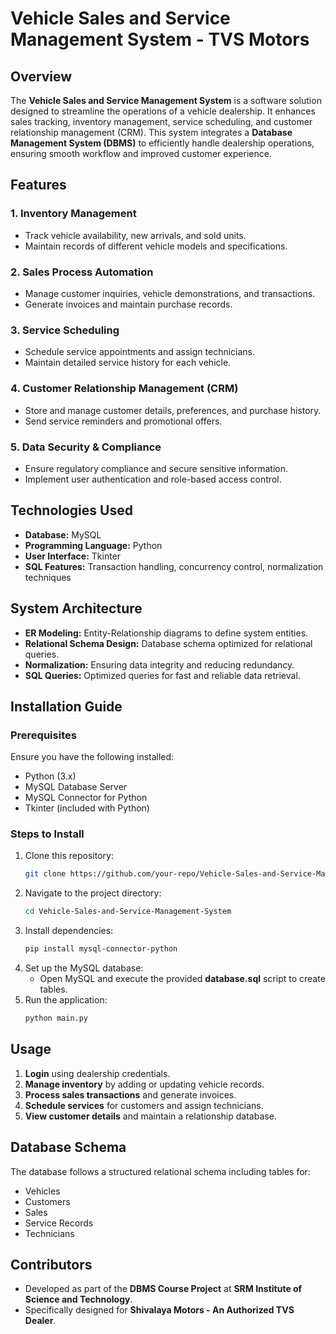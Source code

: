 # Vehicle Sales and Service Management System - TVS Motors

## Overview
The **Vehicle Sales and Service Management System** is a software solution designed to streamline the operations of a vehicle dealership. It enhances sales tracking, inventory management, service scheduling, and customer relationship management (CRM). This system integrates a **Database Management System (DBMS)** to efficiently handle dealership operations, ensuring smooth workflow and improved customer experience.

## Features
### 1. Inventory Management
- Track vehicle availability, new arrivals, and sold units.
- Maintain records of different vehicle models and specifications.

### 2. Sales Process Automation
- Manage customer inquiries, vehicle demonstrations, and transactions.
- Generate invoices and maintain purchase records.

### 3. Service Scheduling
- Schedule service appointments and assign technicians.
- Maintain detailed service history for each vehicle.

### 4. Customer Relationship Management (CRM)
- Store and manage customer details, preferences, and purchase history.
- Send service reminders and promotional offers.

### 5. Data Security & Compliance
- Ensure regulatory compliance and secure sensitive information.
- Implement user authentication and role-based access control.

## Technologies Used
- **Database:** MySQL
- **Programming Language:** Python
- **User Interface:** Tkinter
- **SQL Features:** Transaction handling, concurrency control, normalization techniques

## System Architecture
- **ER Modeling:** Entity-Relationship diagrams to define system entities.
- **Relational Schema Design:** Database schema optimized for relational queries.
- **Normalization:** Ensuring data integrity and reducing redundancy.
- **SQL Queries:** Optimized queries for fast and reliable data retrieval.

## Installation Guide
### Prerequisites
Ensure you have the following installed:
- Python (3.x)
- MySQL Database Server
- MySQL Connector for Python
- Tkinter (included with Python)

### Steps to Install
1. Clone this repository:
   ```sh
   git clone https://github.com/your-repo/Vehicle-Sales-and-Service-Management-System.git
   ```
2. Navigate to the project directory:
   ```sh
   cd Vehicle-Sales-and-Service-Management-System
   ```
3. Install dependencies:
   ```sh
   pip install mysql-connector-python
   ```
4. Set up the MySQL database:
   - Open MySQL and execute the provided **database.sql** script to create tables.
5. Run the application:
   ```sh
   python main.py
   ```

## Usage
1. **Login** using dealership credentials.
2. **Manage inventory** by adding or updating vehicle records.
3. **Process sales transactions** and generate invoices.
4. **Schedule services** for customers and assign technicians.
5. **View customer details** and maintain a relationship database.

## Database Schema
The database follows a structured relational schema including tables for:
- Vehicles
- Customers
- Sales
- Service Records
- Technicians

## Contributors
- Developed as part of the **DBMS Course Project** at **SRM Institute of Science and Technology**.
- Specifically designed for **Shivalaya Motors - An Authorized TVS Dealer**.
